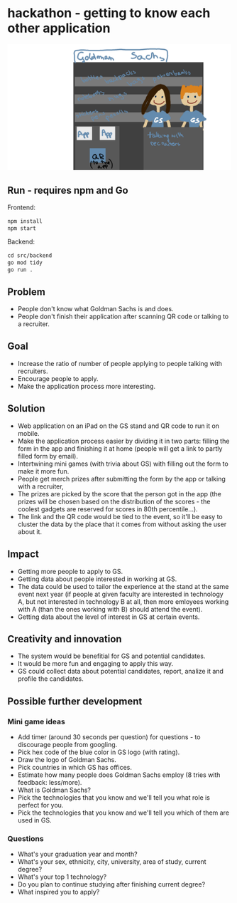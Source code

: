 # hackathon - getting to know each other application
![](goldmansachs.png?raw=true)

## Run - requires npm and Go
Frontend:
```
npm install
npm start
```

Backend:
```
cd src/backend
go mod tidy
go run .
```

## Problem
* People don't know what Goldman Sachs is and does.
* People don't finish their application after scanning QR code or talking to a recruiter.

## Goal
* Increase the ratio of number of people applying to people talking with recruiters.
* Encourage people to apply.
* Make the application process more interesting.

## Solution
* Web application on an iPad on the GS stand and QR code to run it on mobile.
* Make the application process easier by dividing it in two parts: filling the form in the app and finishing it at home (people will get a link to partly filled form by email).
* Intertwining mini games (with trivia about GS) with filling out the form to make it more fun.
* People get merch prizes after submitting the form by the app or talking with a recruiter,
* The prizes are picked by the score that the person got in the app (the prizes will be chosen based on the distribution of the scores - the coolest gadgets are reserved for scores in 80th percentile...).
* The link and the QR code would be tied to the event, so it'll be easy to cluster the data by the place that it comes from without asking the user about it. 

## Impact
* Getting more people to apply to GS.
* Getting data about people interested in working at GS.
* The data could be used to tailor the experience at the stand at the same event next year (if people at given faculty are interested in technology A, but not interested in technology B at all, then more emloyees working with A (than the ones working with B) should attend the event). 
* Getting data about the level of interest in GS at certain events.

## Creativity and innovation
* The system would be benefitial for GS and potential candidates.
* It would be more fun and engaging to apply this way.
* GS could collect data about potential candidates, report, analize it and profile the candidates.

## Possible further development
### Mini game ideas
* Add timer (around 30 seconds per question) for questions - to discourage people from googling.
* Pick hex code of the blue color in GS logo (with rating).
* Draw the logo of Goldman Sachs.
* Pick countries in which GS has offices.
* Estimate how many people does Goldman Sachs employ (8 tries with feedback: less/more).
* What is Goldman Sachs?
* Pick the technologies that you know and we'll tell you what role is perfect for you.
* Pick the technologies that you know and we'll tell you which of them are used in GS.

### Questions
* What's your graduation year and month?
* What's your sex, ethnicity, city, university, area of study, current degree?
* What's your top 1 technology?
* Do you plan to continue studying after finishing current degree? 
* What inspired you to apply?